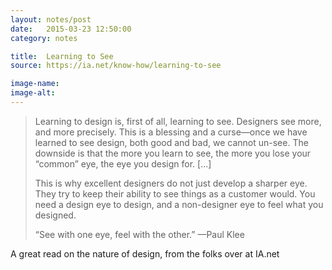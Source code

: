 ```yaml
---
layout: notes/post
date:   2015-03-23 12:50:00
category: notes

title:  Learning to See
source: https://ia.net/know-how/learning-to-see

image-name:
image-alt:
---
```


>Learning to design is, first of all, learning to see. Designers see more, and more precisely. This is a blessing and a curse—once we have learned to see design, both good and bad, we cannot un-see. The downside is that the more you learn to see, the more you lose your “common” eye, the eye you design for. [...]
>
>This is why excellent designers do not just develop a sharper eye. They try to keep their ability to see things as a customer would. You need a design eye to design, and a non-designer eye to feel what you designed.
>
>“See with one eye, feel with the other.” —Paul Klee

A great read on the nature of design, from the folks over at IA.net